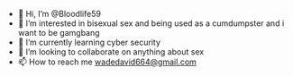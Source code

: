 - 👋 Hi, I’m @Bloodlife59
- 👀 I’m interested in bisexual sex and being used as a cumdumpster and i want to be gamgbang
- 🌱 I’m currently learning cyber security 
- 💞️ I’m looking to collaborate on anything about sex
- 📫 How to reach me wadedavid664@gmail.com

<!---
Bloodlife59/Bloodlife59 is a ✨ special ✨ repository because its `README.md` (this file) appears on your GitHub profile.
You can click the Preview link to take a look at your changes.
--->
